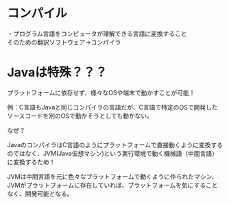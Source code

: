 # コンパイル
・プログラム言語をコンピュータが理解できる言語に変換すること   
そのための翻訳ソフトウェア→コンパイラ

# Javaは特殊？？？
プラットフォームに依存せず、様々なOSや端末で動かすことが可能！

例：C言語もJavaと同じコンパイラの言語だが、C言語で特定のOSで開発したソースコードを別のOSで動かそうとしても動かない。

なぜ？   

JavaのコンパイラはC言語のようにプラットフォームで直接動くように変換するのではなく、JVM(Java仮想マシン)という実行環境で動く機械語（中間言語）に変換するため！   

JVMは中間言語を元に色々なプラットフォームで動くように作られたマシン、JVMがプラットフォームに存在していれば、プラットフォームを気にすることなく、開発可能となる。



